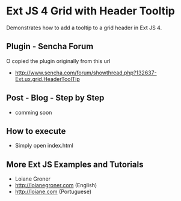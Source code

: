 # Ext JS 4 Grid with Header Tooltip

Demonstrates how to add a tooltip to a grid header in Ext JS 4.

## Plugin - Sencha Forum

O copied the plugin originally from this url

* http://www.sencha.com/forum/showthread.php?132637-Ext.ux.grid.HeaderToolTip

## Post - Blog - Step by Step

* comming soon

## How to execute

* Simply open index.html

## More Ext JS Examples and Tutorials

* Loiane Groner
* http://loianegroner.com (English)
* http://loiane.com (Portuguese)